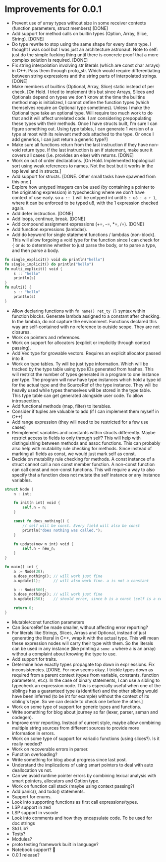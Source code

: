 # Improvements for 0.0.1
- Prevent use of array types without size in some receiver contexts (function parameters, struct members) [DONE]
- Add support for method calls on builtin types (Option, Array, Slice, String). [DONE]
- Do type rewrite to stop using the same shape for every damn type. I thought I was cool but I was just an architecture astronaut. Note to self: just do the simple fucking thing until there is concrete proof that a more complex solution is required. [DONE]
- Fix string interpolation involving str literals (which are const char arrays) in C++. Pass them through proto_str. Which would require differentiating between string expressions and the string parts of interpolated strings. [DONE]
- Make members of builtins (Optional, Array, Slice) static instead of per check. [On Hold. I tried to implement this but since Arrays, Slices and Optionals depend on types we don't know at the time the builtins method map is initialized, I cannot define the function types (which themselves require an Optional type sometimes). Unless I make the Optional type take an optional type. Will require too much work to do that and it will affect unrelated code. I am considering prepopulating these types with their methods. Once I have structs built, I'm sure I can figure something out. Using type tables, I can generate 1 version of a type at most with its relevant methods attached to the type. Or once I add generics, I can just return a generic type?]
- Make sure all functions return from the last instruction if they have non-void return type. If the last instruction is an if statement, make sure it covers all cases (i.e. provides an else) with returns. [DONE]
- Work on out of order declarations. [On Hold. Implemented topological sort using weak references to names. Not the best but it works in the top level and in structs.]
- Add support for structs. [DONE. Other small tasks have spawned from this one.]
- Explore how untyped integers can be used (by containing a pointer to the originating expression) in typechecking where we don't have context of use early. so `a :: 1` will be untyped int until `b : u8 : a + 1`, where it can be enforced to be typed u8, with the 1 expression checked again.
- Add defer instruction. [DONE]
- Add loops, continue, break. [DONE]
- Add compound assignment expressions (+=, -=, *=, /=). [DONE]
- Add function expressions (lambdas).
- Add do keyword for single statement functions / lambdas (non-block). This will allow forgoing a void type for the function since I can check for `{` or `do` to determine whether to just parse the body, or to parse a type, and then parse a body.
```rs
fn single_explicit() void do println("hello")
fn single_implicit() do println("hello")
fn multi_explicit() void {
    s :: "hello"
    println(s)
}
fn multi() {
    s :: "hello"
    println(s)
}
```
- Allow declaring functions with `fn name() ret_ty {}` syntax within function blocks. Generate lambda assigned to a constant after checking. In the lambda, do not capture the environment. Functions declared this way are self-contained with no reference to outside scope. They are not closures.
- Work on pointers and references.
- Work on support for allocators (explicit or implicitly through context passing).
- Add Vec<T> type for growable vectors. Requires an explicit allocator passed into it.
- Work on type tables. Ty will be just type information. Which will be tracked by the type table using type IDs generated from hashes. This will restrict the number of types generated in a program to one instance per type. The program will now have type instances which hold a type id for the actual type and the SourceRef of the type instance. They will be heavily used while types themselves will be stored in the type table. This type table can get generated alongside user code. To allow introspection.
- Add functional methods (map, filter) to iterables.
- Consider if tuples are valuable to add (if I can implement them myself in C++)
- Add range expression (they will need to be restricted for a few use cases)
- Reimplement variables and constants within structs differently. Maybe restrict access to fields to only through self? This will help with distinguishing between methods and assoc functions. This can probably also help with mutability rule checking for methods. Since instead of marking all fields as const, we would just mark self as const.
- Decide on mutability rule checking for methods. A const instance of a struct cannot call a non const member function. A non-const function can call const and non-const functions. This will require a way to also specify that a function does not mutate the self instance or any instance variables.
```rs
struct Node {
    n : int;

    fn init(n int) void {
        self.n = n;
    }

    const fn does_nothing() {
        // self will be const. Every field will also be const
        println("does nothing was called.");
    }

    fn update(new_n int) void {
        self.n = new_n;
    }
}

fn main() int {
    a := Node(30);
    a.does_nothing(); // will work just fine
    a.update(1);      // will also work fine. a is not a constant

    b :: Node(500);
    b.does_nothing(); // will work just fine
    b.update(250);    // should error, since b is a const (self is a const)

    return 0;
}
```
- Mutable/const function parameters
- Can SourceRef be made smaller, without affecting error reporting?
- For literals like Strings, Slices, Arrays and Optional, instead of just generating the literal in C++, wrap it with the actual type. This will mean these expression nodes will carry their type with them. So the literals can be used in any instance (like printing a `some a` where a is an array) without a complaint about knowing the type to use.
- Add support for traits.
- Determine how exactly types propagate top down in expr essions. Fix inconsistencies. [DONE. For now seems okay. I trickle types down as required from a parent context (types from variable, constants, function parameters, et.c). In the case of binary statements, I can use a sibling to typecheck an expression node. This is especially useful when one of the siblings has a guaranteed type (a identifier) and the other sibling would have been inferred (to be int for example) without the context of its sibling's type. So we can decide to check one before the other.]
- Work on some type of support for generic types and functions.
- Write something for blog about journey so far (lexer, parser, seman and codegen).
- Improve error reporting. Instead of current style, maybe allow combining multiple string sources from different sources to provide more information in errors.
- Work on some type of support for variadic functions (using slices?). Is it really needed?
- Work on recoverable errors in parser.
- Function overloading?
- Write something for blog about progress since last post.
- Understand the implications of using smart pointers to deal with auto deallocation vs not.
- Can we avoid runtime pointer errors by combining lexical analysis with smart pointers, allocators and Option type.
- Work on function call stack (maybe using context passing?)
- Add panic(), and todo() statements.
- Support for enums.
- Look into supporting functions as first call expressions/types.
- LSP support in zed
- LSP support in vscode
- Look into comments and how they encapsulate code. To be used for doc strings
- Std Lib?
- Tests?
- Modules?
- proto testing framework built in language?
- Notebook support? 👀
- 0.0.1 release?
